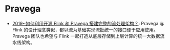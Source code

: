 # Pravega

- [2019~如何利用开源 Flink 和 Pravega 搭建完整的流处理架构？](https://mp.weixin.qq.com/s/1LQMi1qATnGh2HLT2hAUfA): Pravega 与 Flink 的设计理念类似，都以流为基础实现流批统一的接口便于应用使用。Pravega 团队也希望与 Flink 一起打造从底层存储到上层计算的统一大数据流水线架构。
